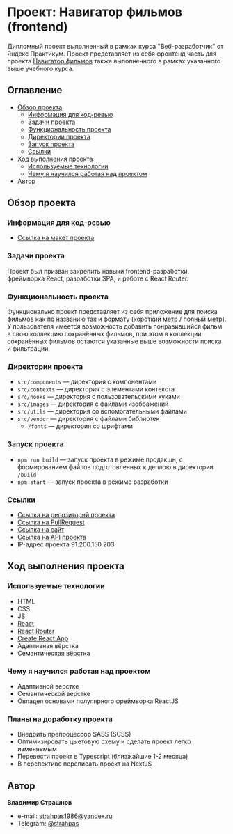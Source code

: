 # Проект: Навигатор фильмов (frontend)

Дипломный проект выполненный в рамках курса "Веб-разработчик" от Яндекс Практикум. Проект представляет из себя фронтенд часть для проекта [Навигатор фильмов](https://github.com/strahpas1986/movies-explorer-api) также выполненного в рамках указанного выше учебного курса.

## Оглавление

- [Обзор проекта](#обзор-проекта)
  - [Информация для код-ревью](#информация-для-код-ревью)
  - [Задачи проекта](#задачи-проекта)
  - [Функциональность проекта](#функциональность-проекта)
  - [Директории проекта](#директории-проекта)
  - [Запуск проекта](#запуск-проекта)
  - [Ссылки](#ссылки)
- [Ход выполнения проекта](#ход-выполнения-проекта)
  - [Используемые технологии](#используемые-технологии)
  - [Чему я научился работая над проектом](#чему-я-научился-работая-над-проектом)
- [Автор](#автор)

## Обзор проекта

### Информация для код-ревью

- [Ссылка на макет проекта](https://disk.yandex.ru/d/-CDX2pBNjg443g)

### Задачи проекта

Проект был призван закрепить навыки frontend-разработки, фреймворка React, разработки SPA, и работе с React Router.

### Функциональность проекта

Функционально проект представляет из себя приложение для поиска фильмов как по названию так и формату (короткий метр / полный метр). У пользователя имеется возможность добавить понравившийся фильм в свою коллекцию сохранённых фильмов, при этом в коллекции сохранённых фильмов остаются указанные выше возможности поиска и фильтрации.

### Директории проекта

- `src/components` — директория с компонентами
- `src/contexts` — директория с элементами контекста
- `src/hooks` — директория с пользовательскими хуками
- `src/images` — директория с файлами изображений
- `src/utils` — директория со вспомогательными файлами
- `src/vendor` — директория с файлами библиотек
  - `/fonts` — директория со шрифтами

### Запуск проекта

- `npm run build` — запуск проекта в режиме продакшн, с формированием файлов подготовленных к деплою в директории `/build`
- `npm start` — запуск проекта в режиме разработки

### Ссылки

- [Ссылка на репозиторий проекта](https://github.com/strahpas1986/movies-explorer-frontend)
- [Ссылка на PullRequest](https://github.com/strahpas1986/movies-explorer-frontend/pull/1)
- [Ссылка на сайт](https://vladimirstrashnov.ru)
- [Ссылка на API проекта](https://api.vladimirstrashnov.ru)
- IP-адрес проекта 91.200.150.203
  
## Ход выполнения проекта

### Используемые технологии

- HTML
- CSS
- JS
- [React](https://react.dev/)
- [React Router](https://reactrouter.com/en/main)
- [Create React App](https://create-react-app.dev/)
- Адаптивная вёрстка
- Семантическая вёрстка

### Чему я научился работая над проектом
- Адаптивной верстке
- Семантической верстке
- Овладел основами полулярного фреймворка ReactJS

### Планы на доработку проекта
- Внедрить препроцессор SASS (SCSS)
- Оптимизировать цыетовую схему и сделать проект легко изменяемым
- Перевести проект в Typescript (близжайшие 1-2 месяца)
- В перспективе переписать проект на NextJS

## Автор

**Владимир Страшнов**

- e-mail: [strahpas1986@yandex.ru](mailto:strahpas1986@yandex.ru)
- Telegram: [@strahpas](https://t.me/strahpas)
